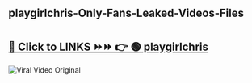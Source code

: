 
 ## playgirlchris-Only-Fans-Leaked-Videos-Files

# <h2><a href="https://mediaupload.pro?playgirlchris">🔗 Click to LINKS ⏩⏩ 👉 🟢 playgirlchris </a></h2>

<a href="https://mediaupload.pro?playgirlchris" rel="nofollow" data-target="animated-image.originalLink"><img src="https://i.ibb.co.com/xMMVF88/686577567.gif" alt="Viral Video Original" style="max-width: 100%; display: inline-block;" data-target="animated-image.originalImage"></a>